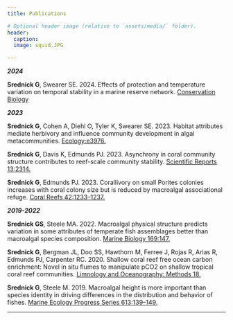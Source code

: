 ```yaml
---
title: Publications

# Optional header image (relative to `assets/media/` folder).
header:
  caption: 
  image: squid.JPG

---
```


***2024***

**Srednick G**, Swearer SE. 2024. Effects of protection and temperature variation on temporal stability in a marine reserve network. [Conservation Biology](https://conbio.onlinelibrary.wiley.com/doi/10.1111/cobi.14220)


***2023***


**Srednick G**, Cohen A, Diehl O, Tyler K, Swearer SE. 2023. Habitat attributes mediate herbivory and influence community development in algal metacommunities. [Ecology:e3976.](https://doi.org/10.1002/ecy.3976)

**Srednick G**, Davis K, Edmunds PJ. 2023. Asynchrony in coral community structure contributes to reef-scale community stability. [Scientific Reports 13:2314.](https://www.nature.com/articles/s41598-023-28482-7)

**Srednick G**, Edmunds PJ. 2023. Corallivory on small Porites colonies increases with coral colony size but is reduced by macroalgal associational refuge. [Coral Reefs 42:1233–1237.](https://link.springer.com/article/10.1007/s00338-023-02424-1)


***2019-2022***

**Srednick GS**, Steele MA. 2022. Macroalgal physical structure predicts variation in some attributes of temperate fish assemblages better than macroalgal species composition. [Marine Biology 169:147.](https://link.springer.com/article/10.1007/s00227-022-04135-7)

**Srednick G**, Bergman JL, Doo SS, Hawthorn M, Ferree J, Rojas R, Arias R, Edmunds PJ, Carpenter RC. 2020. Shallow coral reef free ocean carbon enrichment: Novel in situ flumes to manipulate pCO2 on shallow tropical coral reef communities. [Limnology and Oceanography: Methods 18.](https://doi.org/10.1002/lom3.10349)

**Srednick G**, Steele M. 2019. Macroalgal height is more important than species identity in driving differences in the distribution and behavior of fishes. [Marine Ecology Progress Series 613:139–149.](https://www.int-res.com/abstracts/meps/v613/p139-149/)

---
